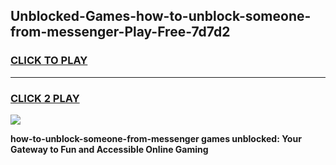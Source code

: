 
## Unblocked-Games-how-to-unblock-someone-from-messenger-Play-Free-7d7d2
<h3>
<a href="https://premium76.site?title=how-to-unblock-someone-from-messenger&ref=18A1">CLICK TO PLAY</a></h3>
<hr>

<h3>
<a href="https://premium76.site?title=how-to-unblock-someone-from-messenger&ref=18A1">CLICK 2 PLAY</a>
  
</h3>

<a href="https://premium76.site?title=how-to-unblock-someone-from-messenger&ref=18A1"><img src="https://clearcache.store/games.png"></a>


**how-to-unblock-someone-from-messenger games unblocked: Your Gateway to Fun and Accessible Online Gaming**
